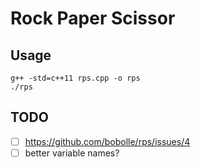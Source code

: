 # Rock Paper Scissor

## Usage

```
g++ -std=c++11 rps.cpp -o rps
./rps
```

## TODO

- [ ] https://github.com/bobolle/rps/issues/4
- [ ] better variable names?
